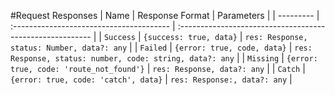 #Request Responses
| Name      | Response Format                          | Parameters                                                |
| --------- | :--------------------------------------- | :-------------------------------------------------------- |
| `Success` | `{success: true, data}`                  | `res: Response, status: Number, data?: any`               |
| `Failed`    | `{error: true, code, data}`              | `res: Response, status: number, code: string, data?: any` |
| `Missing`   | `{error: true, code: 'route_not_found'}` | `res: Response, data?: any`                               |
| `Catch`   | `{error: true, code: 'catch', data}`     | `res: Response:, data?: any`                              |


